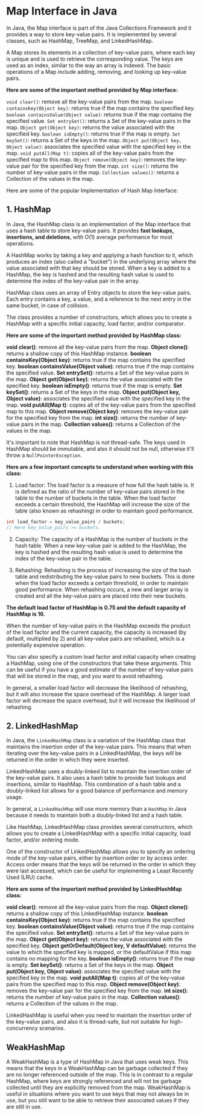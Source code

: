 # Map Interface in Java

In Java, the Map interface is part of the Java Collections Framework and it provides a way to store key-value pairs. It is implemented by several classes, such as HashMap, TreeMap, and LinkedHashMap.

A Map stores its elements in a collection of key-value pairs, where each key is unique and is used to retrieve the corresponding value. The keys are used as an index, similar to the way an array is indexed. The basic operations of a Map include adding, removing, and looking up key-value pairs.

**Here are some of the important method provided by Map interface:**

`void clear()`: remove all the key-value pairs from the map.
`boolean containsKey(Object key)`: returns true if the map contains the specified key.
`boolean containsValue(Object value)`: returns true if the map contains the specified value.
`Set entrySet()`: returns a Set of the key-value pairs in the map.
`Object get(Object key)`: returns the value associated with the specified key.
`boolean isEmpty()`: returns true if the map is empty.
`Set keySet()`: returns a Set of the keys in the map.
`Object put(Object key, Object value)`: associates the specified value with the specified key in the map.
`void putAll(Map t)`: copies all of the key-value pairs from the specified map to this map.
`Object remove(Object key)`: removes the key-value pair for the specified key from the map.
`int size()`: returns the number of key-value pairs in the map.
`Collection values()`: returns a Collection of the values in the map.

Here are some of the popular Implementation of Hash Map Interface:

## 1. HashMap

In Java, the HashMap class is an implementation of the Map interface that uses a hash table to store key-value pairs. It provides **fast lookups, insertions, and deletions**, with O(1) average performance for most operations.

A HashMap works by taking a key and applying a hash function to it, which produces an index (also called a "bucket") in the underlying array where the value associated with that key should be stored. When a key is added to a HashMap, the key is hashed and the resulting hash value is used to determine the index of the key-value pair in the array.

HashMap class uses an array of Entry objects to store the key-value pairs. Each entry contains a key, a value, and a reference to the next entry in the same bucket, in case of collision.

The class provides a number of constructors, which allows you to create a HashMap with a specific initial capacity, load factor, and/or comparator.

**Here are some of the important method provided by HashMap class:**

**void clear()**: remove all the key-value pairs from the map.
**Object clone()**: returns a shallow copy of this HashMap instance.
**boolean containsKey(Object key)**: returns true if the map contains the specified key.
**boolean containsValue(Object value)**: returns true if the map contains the specified value.
**Set entrySet()**: returns a Set of the key-value pairs in the map.
**Object get(Object key)**: returns the value associated with the specified key.
**boolean isEmpty()**: returns true if the map is empty.
**Set keySet()**: returns a Set of the keys in the map.
**Object put(Object key, Object value)**: associates the specified value with the specified key in the map.
**void putAll(Map t)**: copies all of the key-value pairs from the specified map to this map.
**Object remove(Object key)**: removes the key-value pair for the specified key from the map.
**int size()**: returns the number of key-value pairs in the map.
**Collection values()**: returns a Collection of the values in the map.

It's important to note that HashMap is not thread-safe. The keys used in HashMap should be immutable, and also it should not be null, otherwise it'll throw a `NullPointerException`.

**Here are a few important concepts to understand when working with this class:**

1. Load factor: The load factor is a measure of how full the hash table is. It is defined as the ratio of the number of key-value pairs stored in the table to the number of buckets in the table. When the load factor exceeds a certain threshold, the HashMap will increase the size of the table (also known as rehashing) in order to maintain good performance. 

```java
int load_factor = key_value_pairs / buckets;
// Here key_Value_pairs >= buckets.
```

2. Capacity: The capacity of a HashMap is the number of buckets in the hash table. When a new key-value pair is added to the HashMap, the key is hashed and the resulting hash value is used to determine the index of the key-value pair in the table.

3. Rehashing: Rehashing is the process of increasing the size of the hash table and redistributing the key-value pairs to new buckets. This is done when the load factor exceeds a certain threshold, in order to maintain good performance. When rehashing occurs, a new and larger array is created and all the key-value pairs are placed into their new buckets.

**The default load factor of HashMap is 0.75 and the default capacity of HashMap is 16.**

When the number of key-value pairs in the HashMap exceeds the product of the load factor and the current capacity, the capacity is increased (by default, multiplied by 2) and all key-value pairs are rehashed, which is a potentially expensive operation.

You can also specify a custom load factor and initial capacity when creating a HashMap, using one of the constructors that take these arguments. This can be useful if you have a good estimate of the number of key-value pairs that will be stored in the map, and you want to avoid rehashing.

In general, a smaller load factor will decrease the likelihood of rehashing, but it will also increase the space overhead of the HashMap. A larger load factor will decrease the space overhead, but it will increase the likelihood of rehashing.

## 2. LinkedHashMap

In Java, the `LinkedHashMap` class is a variation of the HashMap class that maintains the insertion order of the key-value pairs. This means that when iterating over the key-value pairs in a LinkedHashMap, the keys will be returned in the order in which they were inserted.

LinkedHashMap uses a doubly-linked list to maintain the insertion order of the key-value pairs. It also uses a hash table to provide fast lookups and insertions, similar to HashMap. This combination of a hash table and a doubly-linked list allows for a good balance of performance and memory usage.

In general, a `LinkedHashMap` will use more memory than a `HashMap` in Java because it needs to maintain both a doubly-linked list and a hash table.

Like HashMap, LinkedHashMap class provides several constructors, which allows you to create a LinkedHashMap with a specific initial capacity, load factor, and/or ordering mode.

One of the constructor of LinkedHashMap allows you to specify an ordering mode of the key-value pairs, either by insertion order or by access order. Access order means that the keys will be returned in the order in which they were last accessed, which can be useful for implementing a Least Recently Used (LRU) cache.

**Here are some of the important method provided by LinkedHashMap class:**

**void clear()**: remove all the key-value pairs from the map.
**Object clone()**: returns a shallow copy of this LinkedHashMap instance.
**boolean containsKey(Object key)**: returns true if the map contains the specified key.
**boolean containsValue(Object value)**: returns true if the map contains the specified value.
**Set entrySet()**: returns a Set of the key-value pairs in the map.
**Object get(Object key)**: returns the value associated with the specified key.
**Object getOrDefault(Object key, V defaultValue)**: returns the value to which the specified key is mapped, or the defaultValue if this map contains no mapping for the key.
**boolean isEmpty()**: returns true if the map is empty.
**Set keySet()**: returns a Set of the keys in the map.
**Object put(Object key, Object value)**: associates the specified value with the specified key in the map.
**void putAll(Map t)**: copies all of the key-value pairs from the specified map to this map.
**Object remove(Object key)**: removes the key-value pair for the specified key from the map.
**int size()**: returns the number of key-value pairs in the map.
**Collection values()**: returns a Collection of the values in the map.


LinkedHashMap is useful when you need to maintain the insertion order of the key-value pairs, and also it is thread-safe, but not suitable for high-concurrency scenarios.


## WeakHashMap

A WeakHashMap is a type of HashMap in Java that uses weak keys. This means that the keys in a WeakHashMap can be garbage collected if they are no longer referenced outside of the map. This is in contrast to a regular HashMap, where keys are strongly referenced and will not be garbage collected until they are explicitly removed from the map. WeakHashMap is useful in situations where you want to use keys that may not always be in use, but you still want to be able to retrieve their associated values if they are still in use.